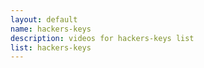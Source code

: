 ```yaml
--- 
layout: default
name: hackers-keys
description: videos for hackers-keys list
list: hackers-keys
---
```


<div class="player">
<div id="player"><!-- "https://www.youtube.com/watch?v={{site.data.lists[page.list][0]}}" --></div>
</div>


